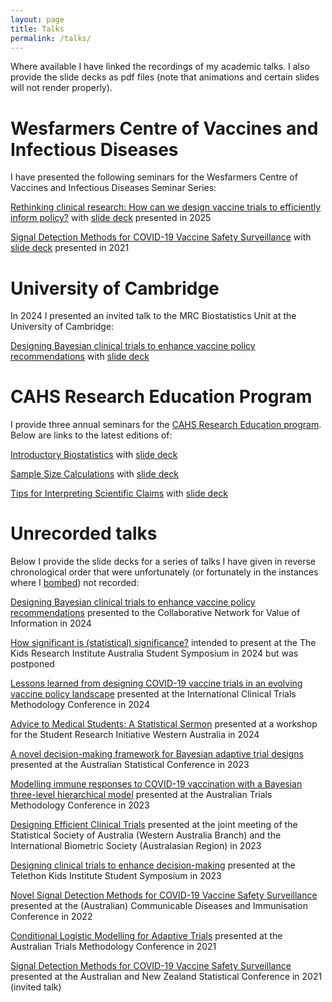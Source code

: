 ```yaml
---
layout: page
title: Talks
permalink: /talks/
---
```


Where available I have linked the recordings of my academic talks. I also provide the slide decks as pdf files (note that animations and certain slides will not render properly).

# Wesfarmers Centre of Vaccines and Infectious Diseases

I have presented the following seminars for the Wesfarmers Centre of Vaccines and Infectious Diseases Seminar Series:

[Rethinking clinical research: How can we design vaccine trials to efficiently inform policy?](https://www.youtube.com/watch?v=DfJUV1MMEwc&list=PLDHdc5wkdFJvSbQKL_8mIVrDhF8ueOUcm&index=1) with [slide deck](/assets/WCVID_2025_slides.pdf) presented in 2025

[Signal Detection Methods for COVID-19 Vaccine Safety Surveillance](https://www.youtube.com/watch?v=LrRaXmBvisM&list=PLDHdc5wkdFJvSbQKL_8mIVrDhF8ueOUcm&index=42) with [slide deck](/assets/WCVID_2021_slides.pdf) presented in 2021

# University of Cambridge

In 2024 I presented an invited talk to the MRC Biostatistics Unit at the University of Cambridge:

[Designing Bayesian clinical trials to enhance vaccine policy recommendations](https://www.youtube.com/watch?v=fxW0lVvQnIQ) with [slide deck](/assets/Cambridge_2024_slides.pdf)

# CAHS Research Education Program

I provide three annual seminars for the [CAHS Research Education program](https://www.cahs.health.wa.gov.au/Research/For-researchers/Research-Education-Program/Seminars). Below are links to the latest editions of:

[Introductory Biostatistics](https://www.youtube.com/watch?v=V8Fwp7Yy0nw) with [slide deck](/assets/CAHS_Introductory_Biostatistics_2024_slides.pdf)

[Sample Size Calculations](https://www.youtube.com/watch?v=Hft2ipJZBJU) with [slide deck](/assets/CAHS_Sample_Sizes_2024_slides.pdf)

[Tips for Interpreting Scientific Claims](https://www.youtube.com/watch?v=nQId1ZCkc80) with [slide deck](/assets/CAHS_Scientific_Claims_2023_slides.pdf)

# Unrecorded talks

Below I provide the slide decks for a series of talks I have given in reverse chronological order that were unfortunately (or fortunately in the instances where I [bombed](https://comedylens.com/why-comedians-bomb/)) not recorded:

[Designing Bayesian clinical trials to enhance vaccine policy recommendations](/assets/ConVOI_2024_slides.pdf) presented to the Collaborative Network for Value of Information in 2024

[How significant is (statistical) significance?](/assets/TKRIA_2024_slides.pdf) intended to present at the The Kids Research Institute Australia Student Symposium in 2024 but was postponed

[Lessons learned from designing COVID-19 vaccine trials in an evolving vaccine policy landscape](/assets/ICTMC_2024_slides.pdf) presented at the International Clinical Trials Methodology Conference in 2024

[Advice to Medical Students: A Statistical Sermon](/assets/STRIVE_2024_slides.pdf) presented at a workshop for the Student Research Initiative Western Australia in 2024

[A novel decision-making framework for Bayesian adaptive trial designs](/assets/ASC_2023_slides.pdf) presented at the Australian Statistical Conference in 2023

[Modelling immune responses to COVID-19 vaccination with a Bayesian three-level hierarchical model](/assets/AusTriM_2023_slides.pdf) presented at the Australian Trials Methodology Conference in 2023

[Designing Efficient Clinical Trials](/assets/SSA_2023_slides.pdf) presented at the joint meeting of the Statistical Society of Australia (Western Australia Branch) and the International Biometric Society (Australasian Region) in 2023

[Designing clinical trials to enhance decision-making](/assets/TKI_2023_slides.pdf) presented at the Telethon Kids Institute Student Symposium in 2023

[Novel Signal Detection Methods for COVID-19 Vaccine Safety Surveillance](/assets/CDIC_2022_slides.pdf) presented at the (Australian) Communicable Diseases and Immunisation Conference in 2022

[Conditional Logistic Modelling for Adaptive Trials](/assets/AusTriM_2021_slides.pdf) presented at the Australian Trials Methodology Conference in 2021

[Signal Detection Methods for COVID-19 Vaccine Safety Surveillance](/assets/ANZSC_2021_slides.pdf) presented at the Australian and New Zealand Statistical Conference in 2021 (invited talk)
